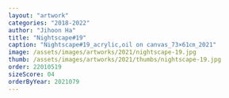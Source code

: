 ```yaml
---
layout: "artwork"
categories: "2018-2022"
author: "Jihoon Ha"
title: "Nightscape#19"
caption: "Nightscape#19_acrylic,oil on canvas_73×61㎝_2021"
image: /assets/images/artworks/2021/nightscape-19.jpg
thumb: /assets/images/artworks/2021/thumbs/nightscape-19.jpg
order: 22010519
sizeScore: 04
orderByYear: 2021079
---
```

